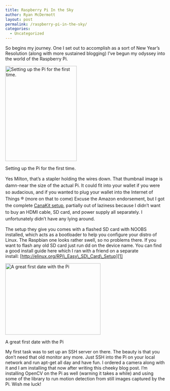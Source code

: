 ```yaml
---
title: Raspberry Pi In the Sky
author: Ryan McDermott
layout: post
permalink: /raspberry-pi-in-the-sky/
categories:
  - Uncategorized
---
```

So begins my journey. One I set out to accomplish as a sort of New Year&#8217;s Resolution (along with more sustained blogging) I&#8217;ve begun my odyssey into the world of the Raspberry Pi.

<div id="attachment_146" style="width: 235px" class="wp-caption alignnone">
  <a href="http://ryansworks.com/wp-content/uploads/2014/01/IMG_2895.jpg"><img class="size-medium wp-image-146" alt="Setting up the Pi for the first time." src="http://ryansworks.com/wp-content/uploads/2014/01/IMG_2895-225x300.jpg" width="225" height="300" /></a>
  
  <p class="wp-caption-text">
    Setting up the Pi for the first time.
  </p>
</div>

<span style="line-height: 1.5em;">Yes Milton, that&#8217;s a stapler holding the wires down. That thumbnail image is damn-near the size of the actual Pi. It could fit into your wallet if you were so audacious, and if you wanted to plug your wallet into the Internet of Things ® (more on that to come) Excuse the Amazon endorsement, but I got the complete <a href="http://www.amazon.com/CanaKit-Raspberry-Complete-Original-Preloaded/dp/B008XVAVAW">CanaKit setup</a>, partially out of laziness because I didn&#8217;t want to buy an HDMI cable, SD card, and power supply all separately. I unfortunately didn&#8217;t have any lying around.</span>

The setup they give you comes with a flashed SD card with NOOBS installed, which acts as a bootloader to help you configure your distro of Linux. The Raspbian one looks rather swell, so no problems there. If you want to flash any old SD card just run dd on the device name. You can find a good install guide here which I ran with a friend on a separate install: [http://elinux.org/RPi\_Easy\_SD\_Card\_Setup][1]

<div id="attachment_151" style="width: 310px" class="wp-caption alignnone">
  <a href="http://ryansworks.com/wp-content/uploads/2014/01/IMG_2896.jpg"><img class="size-medium wp-image-151" alt="A great first date with the Pi" src="http://ryansworks.com/wp-content/uploads/2014/01/IMG_2896-300x225.jpg" width="300" height="225" /></a>
  
  <p class="wp-caption-text">
    A great first date with the Pi
  </p>
</div>

My first task was to set up an SSH server on there. The beauty is that you don&#8217;t need that old monitor any more. Just SSH into the Pi on your local network and run apt-get all day and have fun. I ordered a camera along with it and I am installing that now after writing this cheeky blog post. I&#8217;m installing OpenCV on the Pi as well (warning it takes a while) and using some of the library to run motion detection from still images captured by the Pi. Wish me luck!

 [1]: http://elinux.org/RPi_Easy_SD_Card_Setup